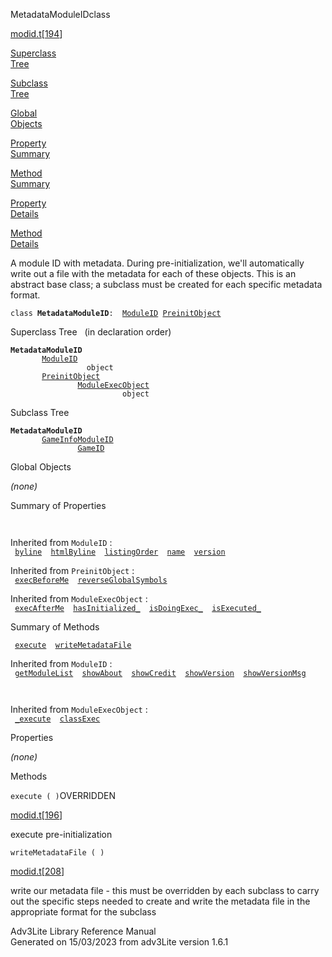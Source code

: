 <span class="title">MetadataModuleID</span><span class="type">class</span>

[modid.t](../file/modid.t.html)\[[194](../source/modid.t.html#194)\]

[Superclass  
Tree](#_SuperClassTree_)

[Subclass  
Tree](#_SubClassTree_)

[Global  
Objects](#_ObjectSummary_)

[Property  
Summary](#_PropSummary_)

[Method  
Summary](#_MethodSummary_)

[Property  
Details](#_Properties_)

[Method  
Details](#_Methods_)

<div class="fdesc">

A module ID with metadata. During pre-initialization, we'll
automatically write out a file with the metadata for each of these
objects. This is an abstract base class; a subclass must be created for
each specific metadata format.

`class `**`MetadataModuleID`**` :   `[`ModuleID`](../object/ModuleID.html)`   `[`PreinitObject`](../object/PreinitObject.html)

</div>

<span id="_SuperClassTree_"></span>

<div class="mjhd">

<span class="hdln">Superclass Tree</span>   (in declaration order)

</div>

**`MetadataModuleID`**  
`         `[`ModuleID`](../object/ModuleID.html)  
`                 object`  
`         `[`PreinitObject`](../object/PreinitObject.html)  
`                 `[`ModuleExecObject`](../object/ModuleExecObject.html)  
`                         object`  
<span id="_SubClassTree_"></span>

<div class="mjhd">

<span class="hdln">Subclass Tree</span>  

</div>

**`MetadataModuleID`**  
`         `[`GameInfoModuleID`](../object/GameInfoModuleID.html)  
`                 `[`GameID`](../object/GameID.html)  
<span id="_ObjectSummary_"></span>

<div class="mjhd">

<span class="hdln">Global Objects</span>  

</div>

*(none)* <span id="_PropSummary_"></span>

<div class="mjhd">

<span class="hdln">Summary of Properties</span>  

</div>

` `

Inherited from `ModuleID` :  
` `[`byline`](../object/ModuleID.html#byline)`  `[`htmlByline`](../object/ModuleID.html#htmlByline)`  `[`listingOrder`](../object/ModuleID.html#listingOrder)`  `[`name`](../object/ModuleID.html#name)`  `[`version`](../object/ModuleID.html#version)`  `

Inherited from `PreinitObject` :  
` `[`execBeforeMe`](../object/PreinitObject.html#execBeforeMe)`  `[`reverseGlobalSymbols`](../object/PreinitObject.html#reverseGlobalSymbols)`  `

Inherited from `ModuleExecObject` :  
` `[`execAfterMe`](../object/ModuleExecObject.html#execAfterMe)`  `[`hasInitialized_`](../object/ModuleExecObject.html#hasInitialized_)`  `[`isDoingExec_`](../object/ModuleExecObject.html#isDoingExec_)`  `[`isExecuted_`](../object/ModuleExecObject.html#isExecuted_)`  `

<span id="_MethodSummary_"></span>

<div class="mjhd">

<span class="hdln">Summary of Methods</span>  

</div>

` `[`execute`](#execute)`  `[`writeMetadataFile`](#writeMetadataFile)`  `

Inherited from `ModuleID` :  
` `[`getModuleList`](../object/ModuleID.html#getModuleList)`  `[`showAbout`](../object/ModuleID.html#showAbout)`  `[`showCredit`](../object/ModuleID.html#showCredit)`  `[`showVersion`](../object/ModuleID.html#showVersion)`  `[`showVersionMsg`](../object/ModuleID.html#showVersionMsg)`  `

` `

Inherited from `ModuleExecObject` :  
` `[`_execute`](../object/ModuleExecObject.html#_execute)`  `[`classExec`](../object/ModuleExecObject.html#classExec)`  `

<span id="_Properties_"></span>

<div class="mjhd">

<span class="hdln">Properties</span>  

</div>

*(none)* <span id="_Methods_"></span>

<div class="mjhd">

<span class="hdln">Methods</span>  

</div>

<span id="execute"></span>

`execute ( )`<span class="rem">OVERRIDDEN</span>

[modid.t](../file/modid.t.html)\[[196](../source/modid.t.html#196)\]

<div class="desc">

execute pre-initialization

</div>

<span id="writeMetadataFile"></span>

`writeMetadataFile ( )`

[modid.t](../file/modid.t.html)\[[208](../source/modid.t.html#208)\]

<div class="desc">

write our metadata file - this must be overridden by each subclass to
carry out the specific steps needed to create and write the metadata
file in the appropriate format for the subclass

</div>

<div class="ftr">

Adv3Lite Library Reference Manual  
Generated on 15/03/2023 from adv3Lite version 1.6.1

</div>
